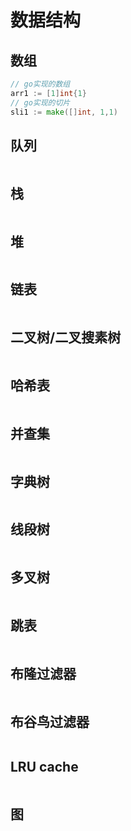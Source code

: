 # 数据结构
## 数组
```go
// go实现的数组
arr1 := [1]int{1}
// go实现的切片
sli1 := make([]int, 1,1)
```
##  队列
```go
```
##  栈
```go
```
##  堆
```go
```
##  链表
```go
```
##  二叉树/二叉搜素树
```go
```
##  哈希表
```go
```
##  并查集
```go
```
##  字典树
```go
```
##  线段树
```go
```
##  多叉树
```go
```
##  跳表
```go
```
##  布隆过滤器
```go
```
##  布谷鸟过滤器
```go
```
##  LRU cache
```go
```
##  图
```go
```

